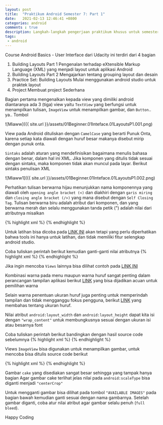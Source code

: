 ```yaml
---
layout: post
title:  "Praktikum Android Semester 7: Part 1"
date:   2021-02-13 12:46:41 +0800
categories: android
comments : true
description: Langkah-langkah pengerjaan praktikum khusus untuk semester 7 Fakultas Teknologi Informasi, Universitas Islam Kalimantan Muhammad Arsyad Al Banjari Banjarmasin
tags: 
 - android
---
```


Course Android Basics - User Interface dari Udacity ini terdiri dari 4 bagian
1. Building Layouts Part 1
   Pengenalan terhadap eXtensible Markup Language (XML) yang menjadi layout untuk aplikasi Android
2. Building Layouts Part 2
    Mengajarkan tentang grouping layout dan desain
3. Practice Set: Building Layouts
    Mulai menggunakan android studio untuk praktek layout
4. Project
    Membuat project Sederhana

Bagian pertama mengenalkan kepada view yang dimiliki android diantaranya ada 3 (tiga) view yaitu `TextView` yang berfungsi untuk menampilkan tulisan, `ImageView` untuk menampilkan gambar, dan `Button`.. ya.. Tombol

![Miaww]({{ site.url }}/assets/01Beginner.01Inteface.01LayoutsP1.001.png)

View pada Android dituliskan dengan `CamelCase` yang berarti Punuk Onta, karena setiap kata diawali dengan huruf besar makanya disebut mirip dengan punuk onta.       

`Sintaks` adalah aturan yang mendefinisikan bagaimana menulis bahasa dengan benar, dalam hal ini XML. Jika komponen yang ditulis tidak sesuai dengan sintaks, maka komponen tidak akan muncul pada layar. Berikut sintaks penulisan XML

![Miaww1]({{ site.url }}/assets/01Beginner.01Inteface.01LayoutsP1.002.png)

Perhatikan tulisan berwarna hijau menunjukkan nama komponennya yang diawali oleh `opening angle bracket (<)` dan diakhiri dengan `garis miring` dan `closing angle bracket (/>)` yang mana disebut dengan `Self Closing Tag`. Tulisan berwarna biru adalah atribut dari komponen, dan yang berwarna merah dan selalu menggunakan tanda petik (") adalah nilai dari atributnya misalkan 

{% highlight xml %}
<TextView
    android:text="Ini Nilai Atribut"
/>
{% endhighlight %}

Untuk latihan bisa dicoba pada [LINK INI](http://labs.udacity.com/android-visualizer/#/android/text-view) akan tetapi yang perlu diperhatikan bahwa tools ini hanya untuk latihan, dan tidak memiliki fitur selengkap android studio. 

Coba tuliskan perintah berikut kemudian ganti-ganti nilai atributnya
{% highlight xml %}
<TextView
    android:text="Happy Birthday!"
    android:background="#9C27B0"
    android:textColor="#FFFFFF"
    android:textSize="24sp"
    android:layout_width="150dp"
    android:layout_height="75dp" />
{% endhighlight %}

Jika ingin mencoba `Views` lainnya bisa dilihat contoh pada [LINK INI](https://drive.google.com/file/d/0B5XIkMkayHgRMVljUVIyZzNmQUU/view) 

Kombinasi warna pada menu maupun warna huruf sangat penting dalam perancangan tampilan aplikasi berikut [LINK](https://material.io/guidelines/style/color.html#) yang bisa dijadikan acuan untuk pemilihan warna 

Selain warna penentuan ukuran huruf juga penting untuk memperindah tampilan dan tidak mengganggu fokus pengguna, berikut 
[LINK](https://material.io/guidelines/style/typography.html#) yang membahas tentang ukuran huruf.


Nilai atribut `android:layout_width` dan `android:layout_height` dapat kita isi dengan `"wrap_content"` untuk membungkusnya sesuai dengan ukuran isi atau besarnya font

Coba tuliskan perintah berikut bandingkan dengan hasil source code sebelumnya
{% highlight xml %}
<TextView
    android:text="Happy Birthday!"
    android:background="#9C27B0"
    android:textColor="#FFFFFF"
    android:textSize="24sp"
    android:layout_width="wrap_content"
    android:layout_height="wrap_content" />
{% endhighlight %}

Views `ImageView` bisa digunakan untuk menampilkan gambar, untuk mencoba bisa ditulis source code berikut

{% highlight xml %}
<ImageView
    android:src="@drawable/cake"
    android:layout_width="wrap_content"
    android:layout_height="wrap_content"
    android:scaleType="center"/>
{% endhighlight %}

Gambar `cake` yang disediakan sangat besar sehingga yang tampak hanya bagian Agar gambar cake terlihat jelas nilai pada `android:scaleType` bisa diganti menjadi `"centerCrop"`

Untuk mengganti gambar bisa dilihat pada tombol `"AVAILABLE IMAGES"` pada bagian bawah kemudian ganti sesuai dengan nama gambarnya. Setelah gambar diganti, coba atur nilai atribut agar gambar selalu penuh (`full bleed`).

Happy Coding
